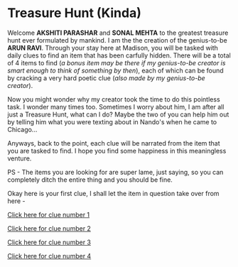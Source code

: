 # Treasure Hunt (Kinda)

Welcome **AKSHITI PARASHAR** and **SONAL MEHTA** to the greatest treasure hunt ever formulated by mankind. I am the the creation of the genius-to-be **ARUN RAVI**. Through your stay here at Madison, you will be tasked with daily clues to find an item that has been carfully hidden. There will be a total of 4 items to find (*a bonus item may be there if my genius-to-be creator is smart enough to think of something by then*), each of which can be found by cracking a very hard poetic clue (*also made by my genius-to-be creator*).

Now you might wonder why my creator took the time to do this pointless task. I wonder many times too. Sometimes I worry about him, I am after all just a Treasure Hunt, what can I do? Maybe the two of you can help him out by telling him what you were texting about in Nando's when he came to Chicago...

Anyways, back to the point, each clue will be narrated from the item that you are tasked to find. I hope you find some happiness in this meaningless venture.

PS - The items you are looking for are super lame, just saying, so you can completely ditch the entire thing and you should be fine.

Okay here is your first clue, I shall let the item in question take over from here - 

[Click here for clue number 1](clue1.md)

[Click here for clue number 2](clue2.md)

[Click here for clue number 3](clue3.md)

[Click here for clue number 4](clue4.md)
